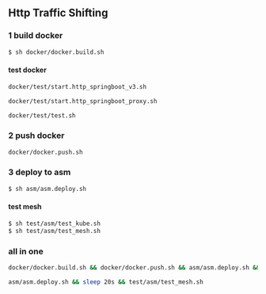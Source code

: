 ## Http Traffic Shifting

### 1 build docker
```sh
$ sh docker/docker.build.sh
```

#### test docker
```sh
docker/test/start.http_springboot_v3.sh
```

```sh
docker/test/start.http_springboot_proxy.sh 
```

```sh
docker/test/test.sh 
```

### 2 push docker
```sh
docker/docker.push.sh
```

### 3 deploy to asm
```sh
$ sh asm/asm.deploy.sh
```

#### test mesh
```sh
$ sh test/asm/test_kube.sh
$ sh test/asm/test_mesh.sh
```

### all in one
```sh
docker/docker.build.sh && docker/docker.push.sh && asm/asm.deploy.sh && sleep 20s && test/asm/test_mesh.sh
```

```sh
asm/asm.deploy.sh && sleep 20s && test/asm/test_mesh.sh
```